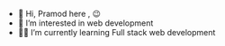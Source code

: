 - 👋 Hi, 
         Pramod here , 😉
- 👀 I’m interested in web development 
- 🧑‍💻 I’m currently learning  Full stack web development


<!---
PramodG085/PramodG085 is a ✨ special ✨ repository because its `README.md` (this file) appears on your GitHub profile.
You can click the Preview link to take a look at your changes.
--->
